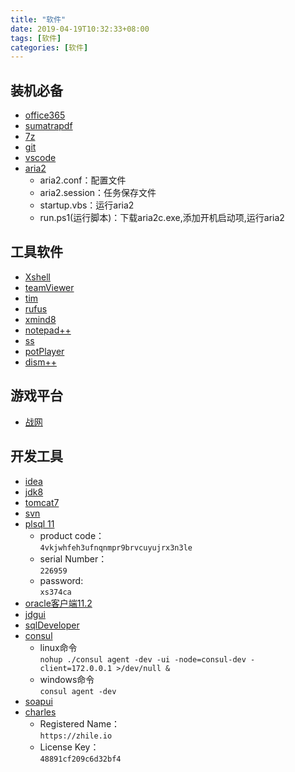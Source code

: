 ```yaml
---
title: "软件"
date: 2019-04-19T10:32:33+08:00
tags: [软件]
categories: [软件]
---
```


## 装机必备
- [office365](https://portal.office.com)
- [sumatrapdf](https://www.sumatrapdfreader.org/downloadafter.html)
- [7z](https://sparanoid.com/lab/7z/download.html)
- [git](https://git-scm.com/downloads)
- [vscode](https://code.visualstudio.com/docs/?dv=winzip)
- [aria2](/files/soft/aria2.zip)
  - aria2.conf：配置文件
  - aria2.session：任务保存文件
  - startup.vbs：运行aria2
  - run.ps1(运行脚本)：下载aria2c.exe,添加开机启动项,运行aria2

## 工具软件
- [Xshell](/files/soft/Xshell.7z)
- [teamViewer](https://dl.tvcdn.de/download/TeamViewerPortable.zip)
- [tim](https://office.qq.com/download.html)
- [rufus](https://github.com/pbatard/rufus/releases)
- [xmind8](https://www.xmind.net/download/xmind8)
- [notepad++](https://notepad-plus-plus.org/download)
- [ss](https://github.com/shadowsocks/shadowsocks-windows/releases)
- [potPlayer](https://www.videohelp.com/software/PotPlayer/old-versions#download)
- [dism++](https://www.chuyu.me/zh-Hans/index.html)

## 游戏平台
- [战网](https://www.battlenet.com.cn/download/getInstallerForGame?os=win&locale=zhCN&version=LIVE&gameProgram=BATTLENET_APP)

## 开发工具
- [idea](https://www.jetbrains.com/idea/download/download-thanks.html?platform=windowsZip&code=IIC)
- [jdk8](https://www.oracle.com/technetwork/java/javase/downloads/jdk8-downloads-2133151.html)
- [tomcat7](https://tomcat.apache.org/download-70.cgi)
- [svn](https://tortoisesvn.net/downloads.html)
- [plsql 11](https://www.allroundautomations.com/registered-plsqldev/)
  - product code：  
    `4vkjwhfeh3ufnqnmpr9brvcuyujrx3n3le`
  - serial Number：  
    `226959`
  - password:  
    `xs374ca`
- [oracle客户端11.2](https://www.oracle.com/webapps/redirect/signon?nexturl=https://download.oracle.com/otn/nt/instantclient/11204/instantclient-basic-windows.x64-11.2.0.4.0.zip)
- [jdgui](/files/soft/jdgui.zip)
- [sqlDeveloper](https://www.oracle.com/technetwork/developer-tools/sql-developer/downloads/index.html)
- [consul](https://www.consul.io/downloads.html)
  - linux命令  
    `nohup ./consul agent -dev -ui -node=consul-dev -client=172.0.0.1 >/dev/null &`
  - windows命令  
    `consul agent -dev`
- [soapui](http://smartbearsoftware.com/distrib/soapui/3.0.1/soapui-3.0.1-windows-bin.zip)
- [charles](https://www.charlesproxy.com/latest-release/download.do#)
  - Registered Name：  
    `https://zhile.io`
  - License Key：  
    `48891cf209c6d32bf4`